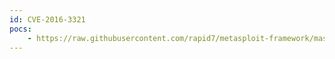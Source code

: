 ```yaml
---
id: CVE-2016-3321
pocs:
    - https://raw.githubusercontent.com/rapid7/metasploit-framework/master/modules/auxiliary/gather/ie_sandbox_findfiles.rb
---
```

